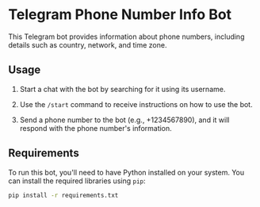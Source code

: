 # Telegram Phone Number Info Bot

This Telegram bot provides information about phone numbers, including details such as country, network, and time zone.

## Usage

1. Start a chat with the bot by searching for it using its username.

2. Use the `/start` command to receive instructions on how to use the bot.

3. Send a phone number to the bot (e.g., +1234567890), and it will respond with the phone number's information.

## Requirements

To run this bot, you'll need to have Python installed on your system. You can install the required libraries using `pip`:

```bash
pip install -r requirements.txt

